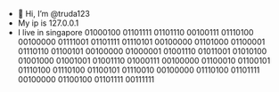 - 👋 Hi, I’m @truda123
- My ip is 127.0.0.1
- I live in singapore
01000100 01101111 01101110 00100111 01110100 00100000 01111001 01101111 01110101 00100000 01101000 01100001 01110110 01100101 00100000 01000001 01001110 01011001 01010100 01001000 01001001 01001110 01000111 00100000 01100010 01100101 01110100 01110100 01100101 01110010 00100000 01110100 01101111 00100000 01100100 01101111 00111111
<!---
truda123/truda123 is a ✨ special ✨ repository because its `README.md` (this file) appears on your GitHub profile.
You can click the Preview link to take a look at your changes.
--->
